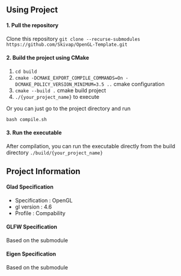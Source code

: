 ## Using Project

#### 1. Pull the repository
Clone this repository
`git clone --recurse-submodules https://github.com/Skivap/OpenGL-Template.git`

#### 2. Build the project using CMake
1. `cd build`
2. `cmake -DCMAKE_EXPORT_COMPILE_COMMANDS=On -DCMAKE_POLICY_VERSION_MINIMUM=3.5 ..` cmake configuration
3. `cmake --build .` cmake build project
4. `./{your_project_name}` to execute

Or you can just go to the project directory and run

`bash compile.sh`

#### 3. Run the executable
After compilation, you can run the executable directly from the build directory `./build/{your_project_name}`

## Project Information
#### Glad Specification
- Specification : OpenGL
- gl version    : 4.6
- Profile       : Compability

#### GLFW Specification
Based on the submodule

#### Eigen Specification
Based on the submodule
